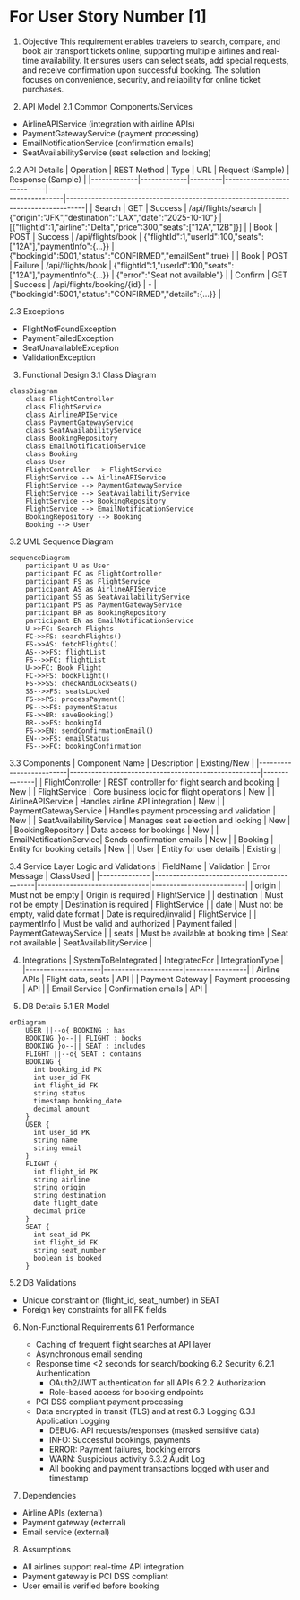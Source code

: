 # For User Story Number [1]

1. Objective
This requirement enables travelers to search, compare, and book air transport tickets online, supporting multiple airlines and real-time availability. It ensures users can select seats, add special requests, and receive confirmation upon successful booking. The solution focuses on convenience, security, and reliability for online ticket purchases.

2. API Model
  2.1 Common Components/Services
  - AirlineAPIService (integration with airline APIs)
  - PaymentGatewayService (payment processing)
  - EmailNotificationService (confirmation emails)
  - SeatAvailabilityService (seat selection and locking)

  2.2 API Details
| Operation   | REST Method | Type    | URL                        | Request (Sample)                                                                 | Response (Sample)                                                                 |
|-------------|-------------|---------|----------------------------|----------------------------------------------------------------------------------|-----------------------------------------------------------------------------------|
| Search      | GET         | Success | /api/flights/search        | {"origin":"JFK","destination":"LAX","date":"2025-10-10"}                  | [{"flightId":1,"airline":"Delta","price":300,"seats":["12A","12B"]}]   |
| Book        | POST        | Success | /api/flights/book          | {"flightId":1,"userId":100,"seats":["12A"],"paymentInfo":{...}}           | {"bookingId":5001,"status":"CONFIRMED","emailSent":true}                   |
| Book        | POST        | Failure | /api/flights/book          | {"flightId":1,"userId":100,"seats":["12A"],"paymentInfo":{...}}           | {"error":"Seat not available"}                                                 |
| Confirm     | GET         | Success | /api/flights/booking/{id}  | -                                                                                | {"bookingId":5001,"status":"CONFIRMED","details":{...}}                    |

  2.3 Exceptions
  - FlightNotFoundException
  - PaymentFailedException
  - SeatUnavailableException
  - ValidationException

3. Functional Design
  3.1 Class Diagram
```mermaid
classDiagram
    class FlightController
    class FlightService
    class AirlineAPIService
    class PaymentGatewayService
    class SeatAvailabilityService
    class BookingRepository
    class EmailNotificationService
    class Booking
    class User
    FlightController --> FlightService
    FlightService --> AirlineAPIService
    FlightService --> PaymentGatewayService
    FlightService --> SeatAvailabilityService
    FlightService --> BookingRepository
    FlightService --> EmailNotificationService
    BookingRepository --> Booking
    Booking --> User
```

  3.2 UML Sequence Diagram
```mermaid
sequenceDiagram
    participant U as User
    participant FC as FlightController
    participant FS as FlightService
    participant AS as AirlineAPIService
    participant SS as SeatAvailabilityService
    participant PS as PaymentGatewayService
    participant BR as BookingRepository
    participant EN as EmailNotificationService
    U->>FC: Search Flights
    FC->>FS: searchFlights()
    FS->>AS: fetchFlights()
    AS-->>FS: flightList
    FS-->>FC: flightList
    U->>FC: Book Flight
    FC->>FS: bookFlight()
    FS->>SS: checkAndLockSeats()
    SS-->>FS: seatsLocked
    FS->>PS: processPayment()
    PS-->>FS: paymentStatus
    FS->>BR: saveBooking()
    BR-->>FS: bookingId
    FS->>EN: sendConfirmationEmail()
    EN-->>FS: emailStatus
    FS-->>FC: bookingConfirmation
```

  3.3 Components
| Component Name           | Description                                         | Existing/New |
|-------------------------|-----------------------------------------------------|--------------|
| FlightController        | REST controller for flight search and booking        | New          |
| FlightService           | Core business logic for flight operations            | New          |
| AirlineAPIService       | Handles airline API integration                      | New          |
| PaymentGatewayService   | Handles payment processing and validation            | New          |
| SeatAvailabilityService | Manages seat selection and locking                   | New          |
| BookingRepository       | Data access for bookings                             | New          |
| EmailNotificationService| Sends confirmation emails                            | New          |
| Booking                 | Entity for booking details                           | New          |
| User                    | Entity for user details                              | Existing     |

  3.4 Service Layer Logic and Validations
| FieldName     | Validation                                 | Error Message                  | ClassUsed                |
|-------------- |--------------------------------------------|-------------------------------|--------------------------|
| origin        | Must not be empty                           | Origin is required            | FlightService            |
| destination   | Must not be empty                           | Destination is required       | FlightService            |
| date          | Must not be empty, valid date format        | Date is required/invalid      | FlightService            |
| paymentInfo   | Must be valid and authorized                | Payment failed                | PaymentGatewayService    |
| seats         | Must be available at booking time           | Seat not available            | SeatAvailabilityService  |

4. Integrations
| SystemToBeIntegrated | IntegratedFor         | IntegrationType |
|---------------------|----------------------|-----------------|
| Airline APIs        | Flight data, seats   | API             |
| Payment Gateway     | Payment processing   | API             |
| Email Service       | Confirmation emails  | API             |

5. DB Details
  5.1 ER Model
```mermaid
erDiagram
    USER ||--o{ BOOKING : has
    BOOKING }o--|| FLIGHT : books
    BOOKING }o--|| SEAT : includes
    FLIGHT ||--o{ SEAT : contains
    BOOKING {
      int booking_id PK
      int user_id FK
      int flight_id FK
      string status
      timestamp booking_date
      decimal amount
    }
    USER {
      int user_id PK
      string name
      string email
    }
    FLIGHT {
      int flight_id PK
      string airline
      string origin
      string destination
      date flight_date
      decimal price
    }
    SEAT {
      int seat_id PK
      int flight_id FK
      string seat_number
      boolean is_booked
    }
```

  5.2 DB Validations
  - Unique constraint on (flight_id, seat_number) in SEAT
  - Foreign key constraints for all FK fields

6. Non-Functional Requirements
  6.1 Performance
    - Caching of frequent flight searches at API layer
    - Asynchronous email sending
    - Response time <2 seconds for search/booking
  6.2 Security
    6.2.1 Authentication
      - OAuth2/JWT authentication for all APIs
    6.2.2 Authorization
      - Role-based access for booking endpoints
    - PCI DSS compliant payment processing
    - Data encrypted in transit (TLS) and at rest
  6.3 Logging
    6.3.1 Application Logging
      - DEBUG: API requests/responses (masked sensitive data)
      - INFO: Successful bookings, payments
      - ERROR: Payment failures, booking errors
      - WARN: Suspicious activity
    6.3.2 Audit Log
      - All booking and payment transactions logged with user and timestamp

7. Dependencies
  - Airline APIs (external)
  - Payment gateway (external)
  - Email service (external)

8. Assumptions
  - All airlines support real-time API integration
  - Payment gateway is PCI DSS compliant
  - User email is verified before booking